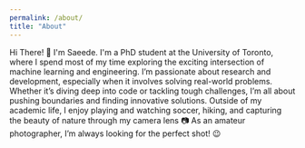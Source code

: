 ```yaml
---
permalink: /about/
title: "About"
---
```


Hi There! &#x1F44B; I'm Saeede. I'm a PhD student at the University of Toronto, where I spend most of my time exploring the exciting intersection of machine learning and engineering.
I’m passionate about research and development, especially when it involves solving real-world problems.
Whether it’s diving deep into code or tackling tough challenges, I’m all about pushing boundaries and finding innovative solutions. 
Outside of my academic life, I enjoy playing and watching soccer, hiking, and capturing the beauty of nature through my camera lens &#x1F4F7; As an amateur photographer, I’m always looking for the perfect shot! &#x1F609;